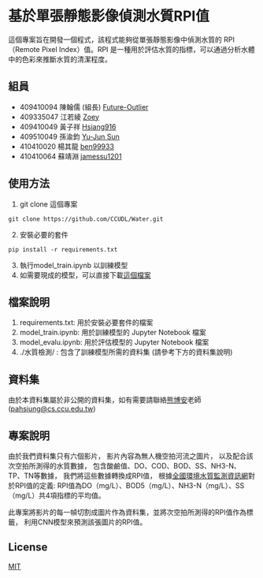# 基於單張靜態影像偵測水質RPI值

這個專案旨在開發一個程式，該程式能夠從單張靜態影像中偵測水質的 RPI（Remote Pixel Index）值。RPI 是一種用於評估水質的指標，可以通過分析水體中的色彩來推斷水質的清潔程度。

## 組員
* 409410094 陳翰儒 (組長) [Future-Outlier](https://github.com/Future-Outlier)
* 409335047 江若綾 [Zoey](https://github.com/zoey0106)
* 409410049 黃子祥 [Hsiang916](https://github.com/Hsiang916)
* 409510049 孫渝鈞 [Yu-Jun Sun](https://github.com/SunYujun0725)
* 410410020 楊其龍 [ben99933](https://github.com/ben99933)
* 410410064 蘇靖淵 [jamessu1201](https://github.com/jamessu1201)

## 使用方法

1. git clone 這個專案

```git clone https://github.com/CCUDL/Water.git```

2. 安裝必要的套件

```pip install -r requirements.txt```

3. 執行model_train.ipynb 以訓練模型
4. 如需要現成的模型，可以直接下載[這個檔案]()



## 檔案說明

1. requirements.txt: 用於安裝必要套件的檔案
2. model_train.ipynb: 用於訓練模型的 Jupyter Notebook 檔案
3. model_evalu.ipynb: 用於評估模型的 Jupyter Notebook 檔案
4. ./水質檢測/ : 包含了訓練模型所需的資料集 (請參考下方的資料集說明)

## 資料集

由於本資料集屬於非公開的資料集，如有需要請聯絡[熊博安](mailto:pahsiung@cs.ccu.edu.tw)老師(pahsiung@cs.ccu.edu.tw)

## 專案說明

由於我們資料集只有六個影片，
影片內容為無人機空拍河流之圖片，
以及配合該次空拍所測得的水質數據，
包含酸鹼值、DO、COD、BOD、SS、NH3-N、TP、TN等數據，
我們將這些數據轉換成RPI值，
根據[全國環境水質監測資訊網](https://wq.moenv.gov.tw/EWQP/zh/Encyclopedia/NounDefinition/Pedia_37.aspx)對於RPI值的定義:
RPI值為DO（mg/L）、BOD5（mg/L）、NH3-N（mg/L）、SS（mg/L）共4項指標的平均值。

此專案將影片的每一幀切割成圖片作為資料集，並將次空拍所測得的RPI值作為標籤，
利用CNN模型來預測該張圖片的RPI值。

## License

[MIT](https://github.com/CCUDL/Water?tab=MIT-1-ov-file#readme)
